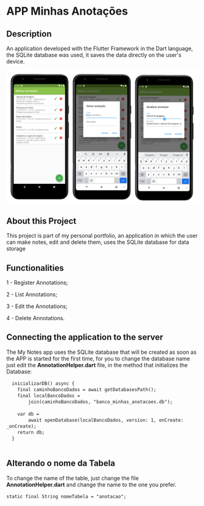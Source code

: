 # APP Minhas Anotações

## Description

An application developed with the Flutter Framework in the Dart language, the SQLite database was used, it saves the data directly on the user's device.  

<p><a target="_blank" rel="noopener noreferrer" href="https://github.com/jailsonjpo/minhas_anotacoes/blob/master/minhasAnotacoes_Flutter.png"><img src="https://github.com/jailsonjpo/minhas_anotacoes/blob/master/minhasAnotacoes_Flutter.png" alt="Preview-Screens" style="max-width:100%;"></a></p>

## About this Project

This project is part of my personal portfolio, an application in which the user can make notes, edit and delete them, uses the SQLite database for data storage

## Functionalities

1 - Register Annotations;

2 - List Annotations;

3 - Edit the Annotations;

4 - Delete Annotations.


## Connecting the application to the server


The My Notes app uses the SQLite database that will be created as soon as the APP is started for the first time, for you to change the database name just edit the **AnnotationHelper.dart** file, in the method that initializes the Database:


```
  inicializarDB() async {
    final caminhoBancoDados = await getDatabasesPath();
    final localBancoDados =
        join(caminhoBancoDados, "banco_minhas_anotacoes.db");

    var db =
        await openDatabase(localBancoDados, version: 1, onCreate: _onCreate);
    return db;
  } 
  
  ```
  
  ## Alterando o nome da Tabela
  
  To change the name of the table, just change the file **AnnotationHelper.dart** and change the name to the one you prefer.
  ```
  static final String nomeTabela = "anotacao";
  
  ```
  
  
  



